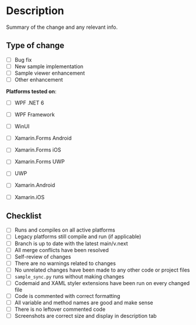 # Description

Summary of the change and any relevant info.

## Type of change

- [ ] Bug fix
- [ ] New sample implementation
- [ ] Sample viewer enhancement
- [ ] Other enhancement

**Platforms tested on**:

<!--- Delete any that aren't needed -->

- [ ] WPF .NET 6
- [ ] WPF Framework
- [ ] WinUI
- [ ] Xamarin.Forms Android
- [ ] Xamarin.Forms iOS
- [ ] Xamarin.Forms UWP

- [ ] UWP
- [ ] Xamarin.Android
- [ ] Xamarin.iOS

## Checklist

- [ ] Runs and compiles on all active platforms
- [ ] Legacy platforms still compile and run (if applicable)
- [ ] Branch is up to date with the latest main/v.next
- [ ] All merge conflicts have been resolved
- [ ] Self-review of changes
- [ ] There are no warnings related to changes
- [ ] No unrelated changes have been made to any other code or project files
- [ ] `sample_sync.py` runs without making changes
- [ ] Codemaid and XAML styler extensions have been run on every changed file
- [ ] Code is commented with correct formatting
- [ ] All variable and method names are good and make sense
- [ ] There is no leftover commented code
- [ ] Screenshots are correct size and display in description tab
